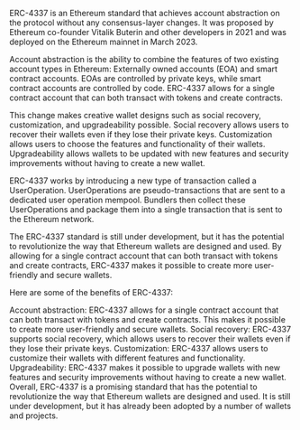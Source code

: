 ERC-4337 is an Ethereum standard that achieves account abstraction on the protocol without any consensus-layer changes. It was proposed by Ethereum co-founder Vitalik Buterin and other developers in 2021 and was deployed 
on the Ethereum mainnet in March 2023.

Account abstraction is the ability to combine the features of two existing account types in Ethereum: Externally owned accounts (EOA) and smart contract accounts.
EOAs are controlled by private keys, while smart contract accounts are controlled by code. ERC-4337 allows for a single contract account that can both transact with tokens 
and create contracts.

This change makes creative wallet designs such as social recovery, customization, and upgradeability possible. Social recovery allows users to recover their wallets even 
if they lose their private keys. Customization allows users to choose the features and functionality of their wallets. Upgradeability allows wallets to be updated with new 
features and security improvements without having to create a new wallet.

ERC-4337 works by introducing a new type of transaction called a UserOperation. UserOperations are pseudo-transactions that are sent to a dedicated user operation mempool.
Bundlers then collect these UserOperations and package them into a single transaction that is sent to the Ethereum network.

The ERC-4337 standard is still under development, but it has the potential to revolutionize the way that Ethereum wallets are designed and used. By allowing for a single
contract account that can both transact with tokens and create contracts, ERC-4337 makes it possible to create more user-friendly and secure wallets.

Here are some of the benefits of ERC-4337:

Account abstraction: ERC-4337 allows for a single contract account that can both transact with tokens and create contracts. This makes it possible to create more user-friendly and 
secure wallets.
Social recovery: ERC-4337 supports social recovery, which allows users to recover their wallets even if they lose their private keys.
Customization: ERC-4337 allows users to customize their wallets with different features and functionality.
Upgradeability: ERC-4337 makes it possible to upgrade wallets with new features and security improvements without having to create a new wallet.
Overall, ERC-4337 is a promising standard that has the potential to revolutionize the way that Ethereum wallets are designed and used. It is still under development, 
but it has already been adopted by a number of wallets and projects.
